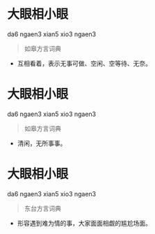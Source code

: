 # 大眼相小眼
da6 ngaen3 xian5 xio3 ngaen3
> 如皋方言词典
- 互相看着，表示无事可做、空闲、空等待、无奈。

# 大眼相小眼
da6 ngaen3 xian5 xio3 ngaen3
> 如皋方言词典
- 清闲，无所事事。

# 大眼相小眼
da6 ngaen3 xian5 xio3 ngaen3
> 东台方言词典
- 形容遇到难为情的事，大家面面相觑的尴尬场面。
